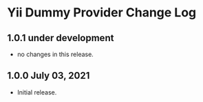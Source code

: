 # Yii Dummy Provider Change Log


## 1.0.1 under development

- no changes in this release.

## 1.0.0 July 03, 2021

- Initial release.